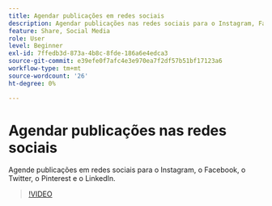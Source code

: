 ```yaml
---
title: Agendar publicações em redes sociais
description: Agendar publicações nas redes sociais para o Instagram, Facebook, Twitter, Pinterest e LinkedIn
feature: Share, Social Media
role: User
level: Beginner
exl-id: 7ffedb3d-873a-4b8c-8fde-186a6e4edca3
source-git-commit: e39efe0f7afc4e3e970ea7f2df57b51bf17123a6
workflow-type: tm+mt
source-wordcount: '26'
ht-degree: 0%

---
```


# Agendar publicações nas redes sociais

Agende publicações em redes sociais para o Instagram, o Facebook, o Twitter, o Pinterest e o LinkedIn.

>[!VIDEO](https://video.tv.adobe.com/v/3420242?quality=12&learn=on&hidetitle=true)
